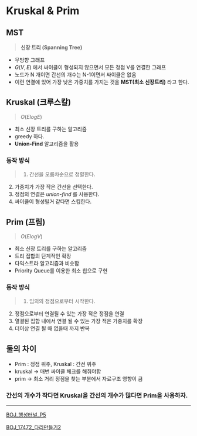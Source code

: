 # Kruskal & Prim

## MST

> **신장 트리 (Spanning Tree)**
> 
- 무방향 그래프
- $G(V, E)$ 에서 싸이클이 형성되지 않으면서 모든 정점 V를 연결한 그래프
- 노드가 N 개이면 간선의 개수는 N-1이면서 싸이클은 없음
- 이런 연결에 있어 가장 낮은 가중치를 가지는 것을 **MST(최소 신장트리)** 라고 한다.

## Kruskal (크루스칼)

> $O(ElogE)$
> 
- 최소 신장 트리를 구하는 알고리즘
- greedy 하다.
- **Union-Find** 알고리즘을 활용

### 동작 방식

> 1.  간선을 오름차순으로 정렬한다.
2.  가중치가 가장 작은 간선을 선택한다.
3.  정점의 연결은 *union-find* 를 사용한다.
4.  싸이클이 형성될거 같다면 스킵한다.
> 

## Prim (프림)

> $O(ElogV)$
> 
- 최소 신장 트리를 구하는 알고리즘
- 트리 집합의 단계적인 확장
- 다익스트라 알고리즘과 비슷함
- Priority Queue를 이용한 최소 힙으로 구현

### 동작 방식

> 1.  임의의 정점으로부터 시작한다.
2.  정점으로부터 연결될 수 있는 가장 적은 정점을 연결 
3.  열결된 집합 내에서 연결 될 수 있는 가장 적은 가중치를 확장 
4.  더이상 연결 될 때 없을때 까지 반복
> 

## 둘의 차이

- Prim : 정점 위주, Kruskal : 간선 위주
- kruskal → 매번 싸이클 체크를 해줘야함
- prim → 최소 거리 정점을 찾는 부분에서 자료구조 영향이 큼

### 간선의 개수가 작다면 Kruskal을 간선의 개수가 많다면 Prim을 사용하자.

---

[BOJ_행성터널_P5](https://www.notion.so/BOJ_-_P5-d84cd22ef58246c4a0da8fab9bf46177?pvs=21)

[BOJ_17472_다리만들기2](https://www.notion.so/BOJ_17472_-2-6700e0fb5a154df797886d2cdf8f5a1a?pvs=21)